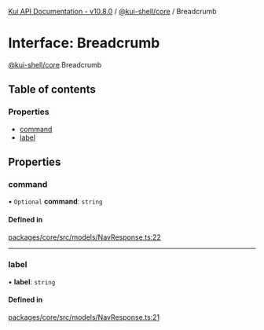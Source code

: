 [Kui API Documentation - v10.8.0](../README.md) / [@kui-shell/core](../modules/kui_shell_core.md) / Breadcrumb

# Interface: Breadcrumb

[@kui-shell/core](../modules/kui_shell_core.md).Breadcrumb

## Table of contents

### Properties

- [command](kui_shell_core.Breadcrumb.md#command)
- [label](kui_shell_core.Breadcrumb.md#label)

## Properties

### command

• `Optional` **command**: `string`

#### Defined in

[packages/core/src/models/NavResponse.ts:22](https://github.com/mra-ruiz/kui/blob/76908b178/packages/core/src/models/NavResponse.ts#L22)

---

### label

• **label**: `string`

#### Defined in

[packages/core/src/models/NavResponse.ts:21](https://github.com/mra-ruiz/kui/blob/76908b178/packages/core/src/models/NavResponse.ts#L21)
